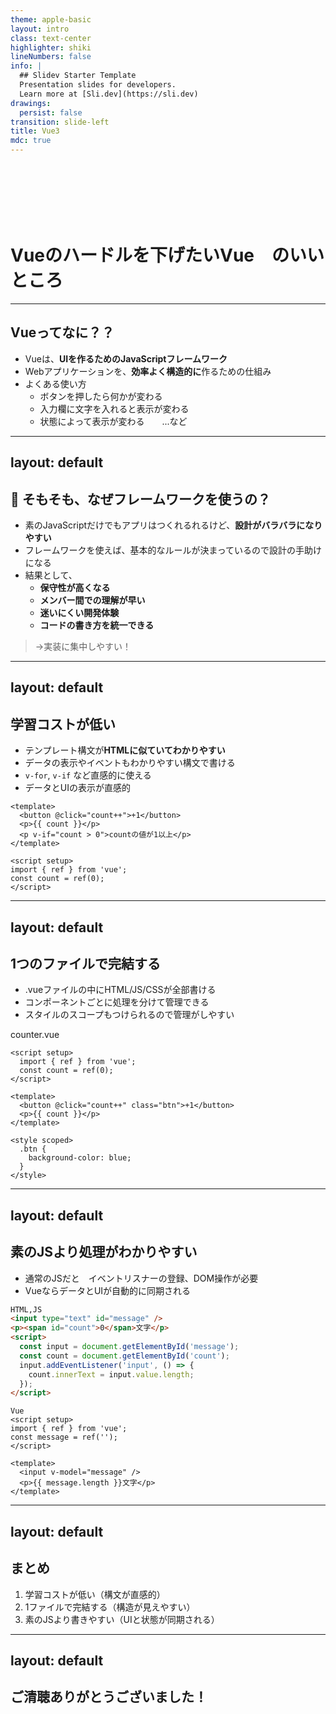 ```yaml
---
theme: apple-basic
layout: intro
class: text-center
highlighter: shiki
lineNumbers: false
info: |
  ## Slidev Starter Template
  Presentation slides for developers.
  Learn more at [Sli.dev](https://sli.dev)
drawings:
  persist: false
transition: slide-left
title: Vue3
mdc: true
---
```


# Vueのハードルを下げたいVue　のいいところ

<style>
h1 {
  padding-top: 100px;
}
img {
text-align: right;
width:200px;
transform: rotate(10deg);
}
.img {
display: flex;
justify-content: flex-end;
}
</style>
---

## Vueってなに？？
- Vueは、**UIを作るためのJavaScriptフレームワーク**
- Webアプリケーションを、**効率よく構造的に**作るための仕組み
- よくある使い方
    - ボタンを押したら何かが変わる
    - 入力欄に文字を入れると表示が変わる
    - 状態によって表示が変わる　　...など
---
layout: default
---

## 🧱 そもそも、なぜフレームワークを使うの？

- 素のJavaScriptだけでもアプリはつくれるれるけど、**設計がバラバラになりやすい**
- フレームワークを使えば、基本的なルールが決まっているので設計の手助けになる
- 結果として、
    - **保守性が高くなる**
    - **メンバー間での理解が早い**
    - **迷いにくい開発体験**
    - **コードの書き方を統一できる**

> →実装に集中しやすい！
---
layout: default
---

## 学習コストが低い

- テンプレート構文が**HTMLに似ていてわかりやすい**
- データの表示やイベントもわかりやすい構文で書ける
- `v-for`, `v-if` など直感的に使える
- データとUIの表示が直感的

```vue
<template>
  <button @click="count++">+1</button>
  <p>{{ count }}</p>
  <p v-if="count > 0">countの値が1以上</p>
</template>

<script setup>
import { ref } from 'vue';
const count = ref(0);
</script>
```

---
layout: default
---

## 1つのファイルで完結する

- .vueファイルの中にHTML/JS/CSSが全部書ける
- コンポーネントごとに処理を分けて管理できる
- スタイルのスコープもつけられるので管理がしやすい

counter.vue
```vue
<script setup>
  import { ref } from 'vue';
  const count = ref(0);
</script>

<template>
  <button @click="count++" class="btn">+1</button>
  <p>{{ count }}</p>
</template>

<style scoped>
  .btn {
    background-color: blue;
  }
</style>
```

---
layout: default
---

## 素のJSより処理がわかりやすい
- 通常のJSだと　イベントリスナーの登録、DOM操作が必要
- VueならデータとUIが自動的に同期される
```html
HTML,JS
<input type="text" id="message" />
<p><span id="count">0</span>文字</p>
<script>
  const input = document.getElementById('message');
  const count = document.getElementById('count');
  input.addEventListener('input', () => {
    count.innerText = input.value.length;
  });
</script>
```


```vue
Vue
<script setup>
import { ref } from 'vue';
const message = ref('');
</script>

<template>
  <input v-model="message" />
  <p>{{ message.length }}文字</p>
</template>

```

---
layout: default
---


## まとめ
1. 学習コストが低い（構文が直感的）
2. 1ファイルで完結する（構造が見えやすい）
3. 素のJSより書きやすい（UIと状態が同期される）
---
layout: default
---



## ご清聴ありがとうございました！
